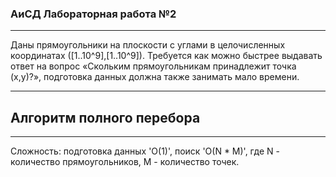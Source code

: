 ### AиСД Лабораторная работа №2
____
Даны прямоугольники на плоскости с углами в целочисленных координатах ([1..10^9],[1..10^9]).
Требуется как можно быстрее выдавать ответ на вопрос «Скольким прямоугольникам принадлежит точка (x,y)?», подготовка данных должна также занимать мало времени.
____
## Алгоритм полного перебора
____
Сложность: подготовка данных 'O(1)', поиск 'O(N * M)', где N - количество прямоугольников, M - количество точек.
